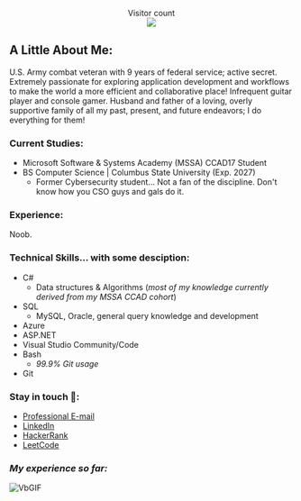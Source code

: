 <p align="center">
  Visitor count<br>
  <img src="https://profile-counter.glitch.me/brennan-m-long/count.svg" />
</p>

## A Little About Me:

U.S. Army combat veteran with 9 years of federal service; active secret. Extremely passionate for exploring application development and workflows to make the world a more efficient and collaborative place! Infrequent guitar player and console gamer. Husband and father of a loving, overly supportive family of all my past, present, and future endeavors; I do everything for them!

### **Current Studies**:
- Microsoft Software & Systems Academy (MSSA) CCAD17 Student
- BS Computer Science | Columbus State University (Exp. 2027)
  - Former Cybersecurity student... Not a fan of the discipline. Don't know how you CSO guys and gals do it.

### **Experience**: 

Noob. 

### **Technical Skills... with some desciption**:

- C#
  - Data structures & Algorithms (*most of my knowledge currently derived from my MSSA CCAD cohort*)
- SQL
  - MySQL, Oracle, general query knowledge and development
- Azure
- ASP.NET
- Visual Studio Community/Code
- Bash
  - *99.9% Git usage*
- Git

### Stay in touch 🤝:
- [Professional E-mail](mailto:brennanmlong@outlook.com)
- [LinkedIn](https://www.linkedin.com/in/brennan-m-long)
- [HackerRank](https://www.hackerrank.com/profile/brennanmlong)
- [LeetCode](https://leetcode.com/u/brennanmlong/)

### *My experience so far:*

![VbGIF](https://github.com/user-attachments/assets/794a8345-ff51-424b-896d-0dced65e7c61)

